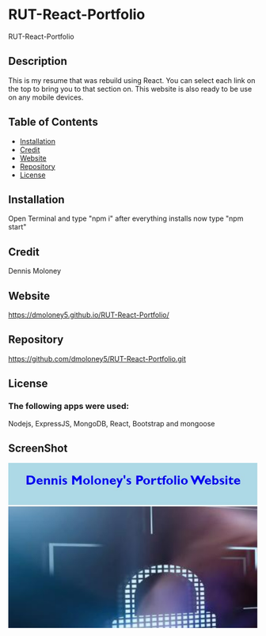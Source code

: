 # RUT-React-Portfolio
RUT-React-Portfolio
 ## Description
  This is my resume that was rebuild using React.  You can select each link on the top to bring you to that section on.  This website is also ready to be use on any mobile devices.  

  
  ## Table of Contents
  * [Installation](#installation)
  * [Credit](#credit)
  * [Website](#Website)
  * [Repository](#Repository)
  * [License](#License)
  
  ## Installation
  Open Terminal and type "npm i"  after everything installs now type "npm start"

  ## Credit
  Dennis Moloney

  ## Website
  https://dmoloney5.github.io/RUT-React-Portfolio/

  ## Repository
  https://github.com/dmoloney5/RUT-React-Portfolio.git

  ## License
  ### The following apps were used: 
  Nodejs, ExpressJS, MongoDB, React, Bootstrap and mongoose
  
  ## ScreenShot
  ![screenshot](https://github.com/dmoloney5/RUT-React-Portfolio/blob/main/src/images/Dennis_Moloney_Portfolio.jpg)

  
